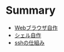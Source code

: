 # Summary

- [Webブラウザ自作](./create_web_browser.md)
- [シェル自作](./create_shell.md)
- [sshの仕組み](./ssh.md)
